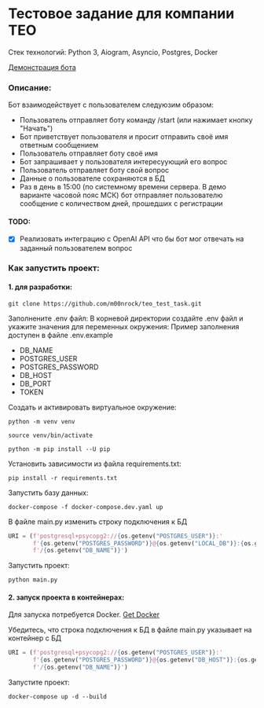 # Тестовое задание для компании TEO
Стек технологий: Python 3, Aiogram, Asyncio, Postgres, Docker

[Демонстрация бота](https://t.me/teo_test_moonrock_bot)

### Описание:
Бот взаимодействует с пользователем следуюзим образом:
- Пользователь отправляет боту команду /start (или нажимает кнопку "Начать")
- Бот приветствует пользователя и просит отправить своё имя ответным сообщением
- Пользователь отправляет боту своё имя
- Бот запрашивает у пользователя интересуующий его вопрос
- Пользователь отправляет боту свой вопрос
- Данные о пользователе сохраняются в БД
- Раз в день в 15:00 (по системному времени сервера. В демо варианте часовой пояс МСК) бот отправляет пользователю сообщение с количеством дней, прошедших с регистрации

#### TODO:
- [x] Реализовать интеграцию с OpenAI API что бы бот мог отвечать на заданный пользователем вопрос


### Как запустить проект:  

#### 1. для разработки:  

```shell
git clone https://github.com/m00nrock/teo_test_task.git  
```



Заполнените .env файл:
В корневой директории создайте .env файл и укажите значения для переменных окружения:
Пример заполнения доступен в файле .env.example

- DB_NAME
- POSTGRES_USER
- POSTGRES_PASSWORD
- DB_HOST
- DB_PORT
- TOKEN
  
Создать и активировать виртуальное окружение:  
  
```shell
python -m venv venv  
```
  
```shell
source venv/bin/activate  
```
  
```shell
python -m pip install --U pip  
```
  
Установить зависимости из файла requirements.txt:  
  
```shell
pip install -r requirements.txt  
```

Запустить базу данных:
  
```shell
docker-compose -f docker-compose.dev.yaml up
```

В файле main.py изменить строку подключения к БД

```python
URI = (f'postgresql+psycopg2://{os.getenv("POSTGRES_USER")}:'
       f'{os.getenv("POSTGRES_PASSWORD")}@{os.getenv("LOCAL_DB")}:{os.getenv("DB_PORT")}'
       f'/{os.getenv("DB_NAME")}')
```

Запустить проект:  
  
```shell
python main.py  
```

#### 2. запуск проекта в контейнерах:
Для запуска потребуется Docker. [Get Docker](https://docs.docker.com/get-docker/)

Убедитесь, что строка подключения к БД в файле main.py указывает на контейнер с БД

```python
URI = (f'postgresql+psycopg2://{os.getenv("POSTGRES_USER")}:'
       f'{os.getenv("POSTGRES_PASSWORD")}@{os.getenv("DB_HOST")}:{os.getenv("DB_PORT")}'
       f'/{os.getenv("DB_NAME")}')
```

Запустите проект:
```
docker-compose up -d --build
```
